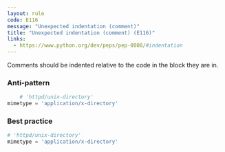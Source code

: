 ```yaml
---
layout: rule
code: E116
message: "Unexpected indentation (comment)"
title: "Unexpected indentation (comment) (E116)"
links:
  - https://www.python.org/dev/peps/pep-0008/#indentation
---
```


Comments should be indented relative to the code in the block they are in.

### Anti-pattern

```python
    # 'httpd/unix-directory'
mimetype = 'application/x-directory'
```

### Best practice

```python
# 'httpd/unix-directory'
mimetype = 'application/x-directory'
```
